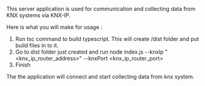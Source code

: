 This server application is used for communication and collecting data from KNX systems via KNX-IP.

Here is what you will make for usage :

1. Run tsc command to build typescript. This will create /dist folder and put build files in to it.
2. Go to dist folder just created and run  node index.js --knxIp "<knx_ip_router_address>" --knxPort <knx_ip_router_port>
3. Finish

The the application will connect and start collecting data from knx system. 

